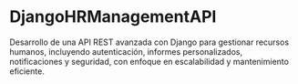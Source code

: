 # DjangoHRManagementAPI
Desarrollo de una API REST avanzada con Django para gestionar recursos humanos, incluyendo autenticación, informes personalizados, notificaciones y seguridad, con enfoque en escalabilidad y mantenimiento eficiente.
